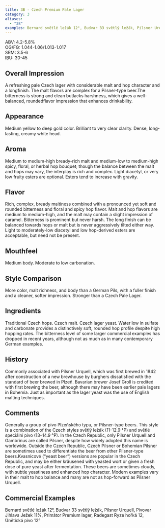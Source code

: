 ```yaml
---
title: 3B - Czech Premium Pale Lager
category: 3
aliases: 
  - "3B"
examples: Bernard světlé ležák 12°, Budvar 33 světlý ležák, Pilsner Urquell, Pivovar Jihlava Ježek 11%, Primátor Premium lager, Radegast Ryze hořká 12, Únětická pivo 12°
---
```


ABV: 4.2-5.8%  
OG/FG: 1.044-1.06/1.013-1.017  
SRM: 3.5-6  
IBU: 30-45

## Overall Impression
A refreshing pale Czech lager with considerable malt and hop character and a longfinish. The malt flavors are complex for a Pilsner-type beer.The bitterness is strong and clean butlacks harshness, which gives a well-balanced, roundedflavor impression that enhances drinkability.

## Appearance
Medium yellow to deep gold color. Brilliant to very clear clarity. Dense, long-lasting, creamy white head.

## Aroma
Medium to medium-high bready-rich malt and medium-low to medium-high spicy, floral, or herbal hop bouquet; though the balance between the malt and hops may vary, the interplay is rich and complex. Light diacetyl, or very low fruity esters are optional. Esters tend to increase with gravity.

## Flavor
Rich, complex, bready maltiness combined with a pronounced yet soft and rounded bitterness and floral and spicy hop flavor. Malt and hop flavors are medium to medium-high, and the malt may contain a slight impression of caramel. Bitterness is prominent but never harsh. The long finish can be balanced towards hops or malt but is never aggressively tilted either way. Light to moderately-low diacetyl and low hop-derived esters are acceptable, but need not be present.

## Mouthfeel
Medium body. Moderate to low carbonation.

## Style Comparison
More color, malt richness, and body than a German Pils, with a fuller finish and a cleaner, softer impression. Stronger than a Czech Pale Lager.

## Ingredients
Traditional Czech hops. Czech malt. Czech lager yeast. Water low in sulfate and carbonate provides a distinctively soft, rounded hop profile despite high hopping rates. The bitterness level of some larger commercial examples has dropped in recent years, although not as much as in many contemporary German examples.

## History
Commonly associated with Pilsner Urquell, which was first brewed in 1842 after construction of a new brewhouse by burghers dissatisfied with the standard of beer brewed in Plzeň. Bavarian brewer Josef Groll is credited with first brewing the beer, although there may have been earlier pale lagers in Bohemia. Just as important as the lager yeast was the use of English malting techniques.

## Comments
Generally a group of pivo Plzeňského typu, or Pilsner-type beers. This style is a combination of the Czech styles světlý ležák (11–12.9 °P) and světlé speciální pivo (13–14.9 °P). In the Czech Republic, only Pilsner Urquell and Gambrinus are called Pilsner, despite how widely adopted this name is worldwide. Outside the Czech Republic, Czech Pilsner or Bohemian Pilsner are sometimes used to differentiate the beer from other Pilsner-type beers.Kvasnicové (“yeast beer”) versions are popular in the Czech Republic, and may be either kräusened with yeasted wort or given a fresh dose of pure yeast after fermentation. These beers are sometimes cloudy, with subtle yeastiness and enhanced hop character. Modern examples vary in their malt to hop balance and many are not as hop-forward as Pilsner Urquell.

## Commercial Examples
Bernard světlé ležák 12°, Budvar 33 světlý ležák, Pilsner Urquell, Pivovar Jihlava Ježek 11%, Primátor Premium lager, Radegast Ryze hořká 12, Únětická pivo 12°